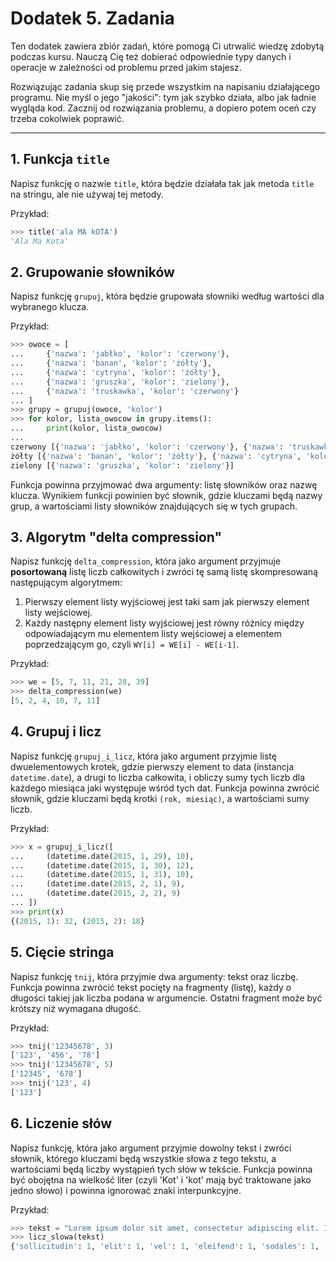 # Dodatek 5. Zadania

Ten dodatek zawiera zbiór zadań, które pomogą Ci utrwalić wiedzę zdobytą
podczas kursu. Nauczą Cię też dobierać odpowiednie typy danych i operacje
w zależności od problemu przed jakim stajesz.

Rozwiązując zadania skup się przede wszystkim na napisaniu działającego
programu. Nie myśl o jego "jakości": tym jak szybko działa, albo jak
ładnie wygląda kod. Zacznij od rozwiązania problemu, a dopiero potem
oceń czy trzeba cokolwiek poprawić.


---


## 1. Funkcja `title`

Napisz funkcję o nazwie `title`, która będzie działała tak jak metoda
`title` na stringu, ale nie używaj tej metody.

Przykład:

```python
>>> title('ala MA kOTA')
'Ala Ma Kota'
```


## 2. Grupowanie słowników

Napisz funkcję `grupuj`, która będzie grupowała słowniki według wartości
dla wybranego klucza.

Przykład:

```python
>>> owoce = [
...     {'nazwa': 'jabłko', 'kolor': 'czerwony'},
...     {'nazwa': 'banan', 'kolor': 'żółty'},
...     {'nazwa': 'cytryna', 'kolor': 'żółty'},
...     {'nazwa': 'gruszka', 'kolor': 'zielony'},
...     {'nazwa': 'truskawka', 'kolor': 'czerwony'}
... ]
>>> grupy = grupuj(owoce, 'kolor')
>>> for kolor, lista_owocow in grupy.items():
...     print(kolor, lista_owocow)
...
czerwony [{'nazwa': 'jabłko', 'kolor': 'czerwony'}, {'nazwa': 'truskawka', 'kolor': 'czerwony'}]
żółty [{'nazwa': 'banan', 'kolor': 'żółty'}, {'nazwa': 'cytryna', 'kolor': 'żółty'}]
zielony [{'nazwa': 'gruszka', 'kolor': 'zielony'}]
```

Funkcja powinna przyjmować dwa argumenty: listę słowników oraz nazwę
klucza. Wynikiem funkcji powinien być słownik, gdzie kluczami będą nazwy
grup, a wartościami listy słowników znajdujących się w tych grupach.


## 3. Algorytm "delta compression"

Napisz funkcję `delta_compression`, która jako argument przyjmuje
**posortowaną** listę liczb całkowitych i zwróci tę samą listę
skompresowaną następującym algorytmem:

1. Pierwszy element listy wyjściowej jest taki sam jak pierwszy
   element listy wejściowej.
2. Każdy następny element listy wyjściowej jest równy różnicy między
   odpowiadającym mu elementem listy wejściowej a elementem
   poprzedzającym go, czyli `WY[i] = WE[i] - WE[i-1]`.

Przykład:

```python
>>> we = [5, 7, 11, 21, 28, 39]
>>> delta_compression(we)
[5, 2, 4, 10, 7, 11]
```


## 4. Grupuj i licz

Napisz funkcję `grupuj_i_licz`, która jako argument przyjmie listę
dwuelementowych krotek, gdzie pierwszy element to data (instancja
`datetime.date`), a drugi to liczba całkowita, i obliczy sumy tych liczb
dla każdego miesiąca jaki występuje wśród tych dat. Funkcja powinna zwrócić
słownik, gdzie kluczami będą krotki `(rok, miesiąc)`, a wartościami sumy
liczb.

Przykład:

```python
>>> x = grupuj_i_licz([
...     (datetime.date(2015, 1, 29), 10),
...     (datetime.date(2015, 1, 30), 12),
...     (datetime.date(2015, 1, 31), 10),
...     (datetime.date(2015, 2, 1), 9),
...     (datetime.date(2015, 2, 2), 9)
... ])
>>> print(x)
{(2015, 1): 32, (2015, 2): 18}
```


## 5. Cięcie stringa

Napisz funkcję `tnij`, która przyjmie dwa argumenty: tekst oraz liczbę.
Funkcja powinna zwrócić tekst pocięty na fragmenty (listę), każdy
o długości takiej jak liczba podana w argumencie. Ostatni fragment może
być krótszy niż wymagana długość.

Przykład:

```python
>>> tnij('12345678', 3)
['123', '456', '78']
>>> tnij('12345678', 5)
['12345', '678']
>>> tnij('123', 4)
['123']
```


## 6. Liczenie słów

Napisz funkcję, która jako argument przyjmie dowolny tekst i zwróci
słownik, którego kluczami będą wszystkie słowa z tego tekstu, a wartościami
będą liczby wystąpień tych słów w tekście. Funkcja powinna być obojętna
na wielkość liter (czyli 'Kot' i 'kot' mają być traktowane jako jedno
słowo) i powinna ignorować znaki interpunkcyjne.

Przykład:

```python
>>> tekst = "Lorem ipsum dolor sit amet, consectetur adipiscing elit. Integer sollicitudin ultricies eros, vitae eleifend ipsum sodales ut. Pellentesque libero ipsum, euismod eget volutpat nec, hendrerit vel turpis."
>>> licz_slowa(tekst)
{'sollicitudin': 1, 'elit': 1, 'vel': 1, 'eleifend': 1, 'sodales': 1, 'eros': 1, 'sit': 1, 'nec': 1, 'consectetur': 1, 'pellentesque': 1, 'vitae': 1, 'eget': 1, 'hendrerit': 1, 'dolor': 1, 'turpis': 1, 'euismod': 1, 'integer': 1, 'lorem': 1, 'amet': 1, 'ipsum': 3, 'ut': 1, 'ultricies': 1, 'libero': 1, 'adipiscing': 1, 'volutpat': 1}
```
